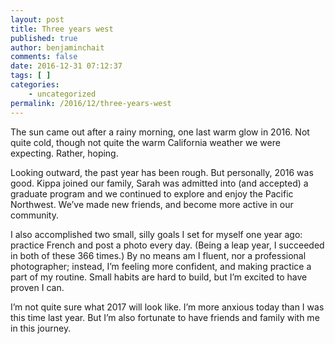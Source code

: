 ```yaml
---
layout: post
title: Three years west
published: true
author: benjaminchait
comments: false
date: 2016-12-31 07:12:37
tags: [ ]
categories:
    - uncategorized
permalink: /2016/12/three-years-west
---
```

The sun came out after a rainy morning, one last warm glow in 2016. Not quite cold, though not quite the warm California weather we were expecting. Rather, hoping.&nbsp;

Looking outward, the past year has been rough. But personally, 2016 was good. Kippa joined our family, Sarah was admitted into (and accepted) a graduate program and we continued to explore and enjoy the Pacific Northwest. We’ve made new friends, and become more active in our community.&nbsp;

I also accomplished two small, silly goals I set for myself one year ago: practice French and post a photo every day. (Being a leap year, I succeeded in both of these 366 times.) By no means am I fluent, nor a professional photographer; instead, I’m feeling more confident, and making practice a part of my routine. Small habits are hard to build, but I’m excited to have proven I can.&nbsp;

I’m not quite sure what 2017 will look like. I’m more anxious today than I was this time last year. But I’m also fortunate to have friends and family with me in this journey.&nbsp;
